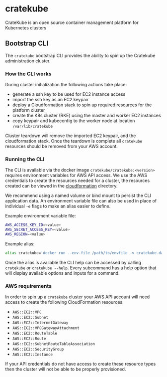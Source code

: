 # cratekube
CrateKube is an open source container management platform for Kubernetes clusters

## Bootstrap CLI

The `cratekube` bootstrap CLI provides the ability to spin up the Cratekube administration cluster.

### How the CLI works

During cluster initialization the following actions take place:
- generate a ssh key to be used for EC2 instance access
- import the ssh key as an EC2 keypair
- deploy a Cloudformation stack to spin up required resources for the platform cluster
- create the K8s cluster (RKE) using the master and worker EC2 instances
- copy keypair and kubeconfig to the worker node at location `/var/lib/cratekube`

Cluster teardown will remove the imported EC2 keypair, and the cloudformation stack.  Once the teardown is complete all
`cratekube` resources should be removed from your AWS account.

### Running the CLI

The CLI is available via the docker image `cratekube/cratekube:<version>` requires environment variables for AWS API
access.  We use the AWS credentials to create the resources needed for a cluster, the resources created can be
viewed in the [cloudformation](src/main/resources/cloudformation) directory.

We recommend using a named volume or bind mount to persist the CLI application data.  An environment variable file can
also be used in place of individual `-e` flags to make an alias easier to define.

Example environment variable file:
```bash
AWS_ACCESS_KEY_ID=<value>
AWS_SECRET_ACCESS_KEY=<value>
AWS_REGION=<value>
```

Example alias:
```bash
alias cratekube='docker run --env-file /path/to/envfile -v cratekube-data:/app/cratekube --rm -it cratekube/cratekube:<version>'
```

Once the alias is available the CLI help can be accessed by calling `cratekube` or `cratekube --help`.  Every subcommand
has a help option that will display available options and inputs for a command.

### AWS requirements

In order to spin up a `cratekube` cluster your AWS API account will need access to create the following 
CloudFormation resources:
- `AWS::EC2::VPC`
- `AWS::EC2::Subnet`
- `AWS::EC2::InternetGateway`
- `AWS::EC2::VPCGatewayAttachment`
- `AWS::EC2::RouteTable`
- `AWS::EC2::Route`
- `AWS::EC2::SubnetRouteTableAssociation`
- `AWS::EC2::SecurityGroup`
- `AWS::EC2::Instance`

If your API credentials do not have access to create these resource types then the cluster will not be able to be properly
provisioned.
